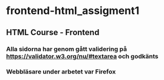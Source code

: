 # frontend-html_assigment1
## HTML Course - Frontend

### Alla sidorna har genom gått validering på https://validator.w3.org/nu/#textarea och godkänts
### Webbläsare under arbetet var Firefox